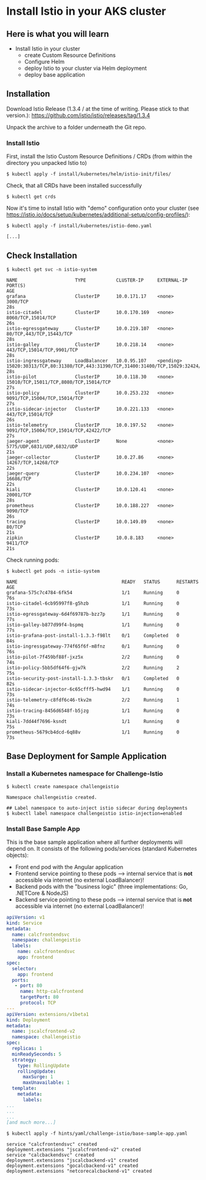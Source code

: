 # Install Istio in your AKS cluster #

## Here is what you will learn ##

- Install Istio in your cluster
  - create Custom Resource Definitions
  - Configure Helm
  - deploy Istio to your cluster via Helm deployment
  - deploy base application

## Installation ##

Download Istio Release (1.3.4 / at the time of writing. Please stick to that version.): https://github.com/istio/istio/releases/tag/1.3.4

Unpack the archive to a folder underneath the Git repo.

### Install Istio ###

First, install the Istio Custom Resource Definitions / CRDs (from within the directory you unpacked Istio to)

```shell
$ kubectl apply -f install/kubernetes/helm/istio-init/files/
```

Check, that all CRDs have been installed successfully

```shell
$ kubectl get crds
```

Now it's time to install Istio with "demo" configuration onto your cluster (see https://istio.io/docs/setup/kubernetes/additional-setup/config-profiles/):

```shell
$ kubectl apply -f install/kubernetes/istio-demo.yaml

[...]
```

## Check Installation ##

```shell
$ kubectl get svc -n istio-system

NAME                     TYPE           CLUSTER-IP     EXTERNAL-IP   PORT(S)                                                                                                                                      AGE
grafana                  ClusterIP      10.0.171.17    <none>        3000/TCP                                                                                                                                     28s
istio-citadel            ClusterIP      10.0.170.169   <none>        8060/TCP,15014/TCP                                                                                                                           26s
istio-egressgateway      ClusterIP      10.0.219.107   <none>        80/TCP,443/TCP,15443/TCP                                                                                                                     28s
istio-galley             ClusterIP      10.0.218.14    <none>        443/TCP,15014/TCP,9901/TCP                                                                                                                   28s
istio-ingressgateway     LoadBalancer   10.0.95.107    <pending>     15020:30313/TCP,80:31380/TCP,443:31390/TCP,31400:31400/TCP,15029:32424/TCP,15030:32535/TCP,15031:32676/TCP,15032:32171/TCP,15443:32596/TCP   28s
istio-pilot              ClusterIP      10.0.118.30    <none>        15010/TCP,15011/TCP,8080/TCP,15014/TCP                                                                                                       27s
istio-policy             ClusterIP      10.0.253.232   <none>        9091/TCP,15004/TCP,15014/TCP                                                                                                                 27s
istio-sidecar-injector   ClusterIP      10.0.221.133   <none>        443/TCP,15014/TCP                                                                                                                            26s
istio-telemetry          ClusterIP      10.0.197.52    <none>        9091/TCP,15004/TCP,15014/TCP,42422/TCP                                                                                                       27s
jaeger-agent             ClusterIP      None           <none>        5775/UDP,6831/UDP,6832/UDP                                                                                                                   21s
jaeger-collector         ClusterIP      10.0.27.86     <none>        14267/TCP,14268/TCP                                                                                                                          22s
jaeger-query             ClusterIP      10.0.234.107   <none>        16686/TCP                                                                                                                                    22s
kiali                    ClusterIP      10.0.120.41    <none>        20001/TCP                                                                                                                                    28s
prometheus               ClusterIP      10.0.188.227   <none>        9090/TCP                                                                                                                                     26s
tracing                  ClusterIP      10.0.149.89    <none>        80/TCP                                                                                                                                       21s
zipkin                   ClusterIP      10.0.8.183     <none>        9411/TCP                                                                                                                                     21s
```

Check running pods:

```shell
$ kubectl get pods -n istio-system

NAME                                      READY   STATUS      RESTARTS   AGE
grafana-575c7c4784-6fk54                  1/1     Running     0          76s
istio-citadel-6cb95997f8-g5hzb            1/1     Running     0          73s
istio-egressgateway-6d4f69787b-bzz7p      1/1     Running     0          77s
istio-galley-b877d99f4-bspmq              1/1     Running     0          77s
istio-grafana-post-install-1.3.3-f98lt    0/1     Completed   0          84s
istio-ingressgateway-774f65f6f-m8fnz      0/1     Running     0          76s
istio-pilot-7f459bf88f-jxz5x              2/2     Running     0          74s
istio-policy-5bb5df64f6-gjw7k             2/2     Running     2          75s
istio-security-post-install-1.3.3-tbskr   0/1     Completed   0          82s
istio-sidecar-injector-6c65cfff5-hwd94    1/1     Running     0          73s
istio-telemetry-c8fdf6c46-tkv2m           2/2     Running     1          74s
istio-tracing-8456d6548f-b5jzg            1/1     Running     0          73s
kiali-7dd44f7696-ksndt                    1/1     Running     0          75s
prometheus-5679cb4dcd-6q88v               1/1     Running     0          73s

```

## Base Deployment for Sample Application ##

### Install a Kubernetes namespace for Challenge-Istio ###

```shell
$ kubectl create namespace challengeistio

Namespace challengeistio created.
```

```shell
## Label namespace to auto-inject istio sidecar during deployments
$ kubectl label namespace challengeistio istio-injection=enabled
```

### Install Base Sample App ###

This is the base sample application where all further deployments will depend on. It consists of the following pods/services (standard Kubernetes objects):

- Front end pod with the Angular application
- Frontend service pointing to these pods --> internal service that is **not** accessible via internet (no external LoadBalancer)!
- Backend pods with the "business logic" (three implementations: Go, .NETCore & NodeJS)
- Backend service pointing to these pods --> internal service that is **not** accessible via internet (no external LoadBalancer)!

```yaml
apiVersion: v1
kind: Service
metadata:
  name: calcfrontendsvc
  namespace: challengeistio
  labels:
    name: calcfrontendsvc
    app: frontend
spec:
  selector:
    app: frontend
  ports:
   - port: 80
     name: http-calcfrontend
     targetPort: 80
     protocol: TCP
---
apiVersion: extensions/v1beta1
kind: Deployment
metadata:
  name: jscalcfrontend-v2
  namespace: challengeistio
spec:
  replicas: 1
  minReadySeconds: 5
  strategy:
    type: RollingUpdate
    rollingUpdate:
      maxSurge: 1
      maxUnavailable: 1
  template:
    metadata:
      labels:
...
...
...
[and much more...]
```

```shell
$ kubectl apply -f hints/yaml/challenge-istio/base-sample-app.yaml

service "calcfrontendsvc" created
deployment.extensions "jscalcfrontend-v2" created
service "calcbackendsvc" created
deployment.extensions "jscalcbackend-v1" created
deployment.extensions "gocalcbackend-v1" created
deployment.extensions "netcorecalcbackend-v1" created
```
